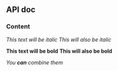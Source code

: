 ## API doc

### Content

*This text will be italic*
_This will also be italic_

**This text will be bold**
__This will also be bold__

_You **can** combine them_

